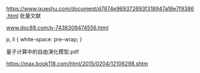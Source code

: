 


https://www.ixueshu.com/document/d7874e969372693f318947a18e7f9386.html
批量文献




www.doc88.com/p-7438309474556.html


 p, li { white-space: pre-wrap; } 

量子计算中的自由演化模型.pdf

https://max.book118.com/html/2015/0204/12106298.shtm







































